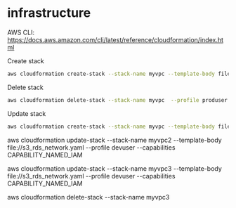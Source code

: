 # infrastructure

AWS CLI: https://docs.aws.amazon.com/cli/latest/reference/cloudformation/index.html

Create stack

```sh
aws cloudformation create-stack --stack-name myvpc --template-body file://network.yaml --profile produser
```

Delete stack

```sh
aws cloudformation delete-stack --stack-name myvpc  --profile produser
```

Update stack

```sh
aws cloudformation create-stack --stack-name myvpc --template-body file://s3_rds_network.yaml --profile devuser --capabilities CAPABILITY_NAMED_IAM
```


aws cloudformation update-stack --stack-name myvpc2 --template-body file://s3_rds_network.yaml --profile devuser --capabilities CAPABILITY_NAMED_IAM

aws cloudformation update-stack --stack-name myvpc3 --template-body file://s3_rds_network.yaml --profile devuser --capabilities CAPABILITY_NAMED_IAM

aws cloudformation delete-stack --stack-name myvpc3

